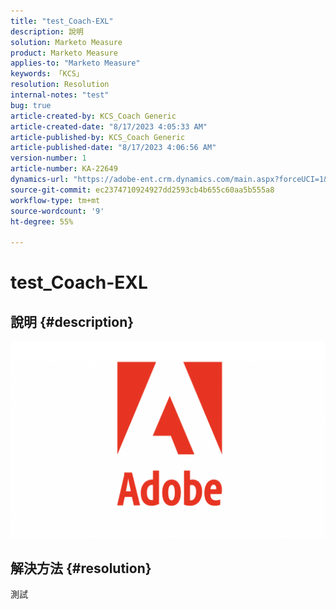 ```yaml
---
title: "test_Coach-EXL"
description: 說明
solution: Marketo Measure
product: Marketo Measure
applies-to: "Marketo Measure"
keywords: 「KCS」
resolution: Resolution
internal-notes: "test"
bug: true
article-created-by: KCS_Coach Generic
article-created-date: "8/17/2023 4:05:33 AM"
article-published-by: KCS_Coach Generic
article-published-date: "8/17/2023 4:06:56 AM"
version-number: 1
article-number: KA-22649
dynamics-url: "https://adobe-ent.crm.dynamics.com/main.aspx?forceUCI=1&pagetype=entityrecord&etn=knowledgearticle&id=42b88d49-b33c-ee11-bdf4-6045bd006079"
source-git-commit: ec2374710924927dd2593cb4b655c60aa5b555a8
workflow-type: tm+mt
source-wordcount: '9'
ht-degree: 55%

---
```


# test_Coach-EXL

## 說明 {#description}

![](assets/___50602d7c-b33c-ee11-bdf4-6045bd006079___.png)

## 解決方法 {#resolution}


測試
